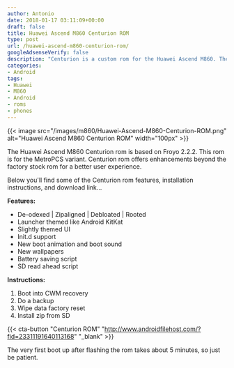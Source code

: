 ```yaml
---
author: Antonio
date: 2018-01-17 03:11:09+00:00
draft: false
title: Huawei Ascend M860 Centurion ROM
type: post
url: /huawei-ascend-m860-centurion-rom/
googleAdsenseVerify: false
description: "Centurion is a custom rom for the Huawei Ascend M860. The rom is for the Metro PCS variant and is based on Android 2.2.2 Froyo."
categories:
- Android
tags:
- Huawei
- M860
- Android
- roms
- phones
---
```


{{< image src="/images/m860/Huawei-Ascend-M860-Centurion-ROM.png" alt="Huawei Ascend M860 Centurion ROM" width="100px" >}}

The Huawei Ascend M860 Centurion rom is based on Froyo 2.2.2. This rom is for the MetroPCS variant. Centurion rom offers enhancements beyond the factory stock rom for a better user experience.

<!--more-->

Below you'll find some of the Centurion rom features, installation instructions, and download link...

**Features:**

- De-odexed | Zipaligned | Debloated | Rooted
- Launcher themed like Android KitKat
- Slightly themed UI
- Init.d support
- New boot animation and boot sound
- New wallpapers
- Battery saving script
- SD read ahead script

**Instructions:**

1. Boot into CWM recovery
2. Do a backup
3. Wipe data factory reset
4. Install zip from SD

{{< cta-button "Centurion ROM" "http://www.androidfilehost.com/?fid=23311191640113168" "_blank" >}}

The very first boot up after flashing the rom takes about 5 minutes, so just be patient.
